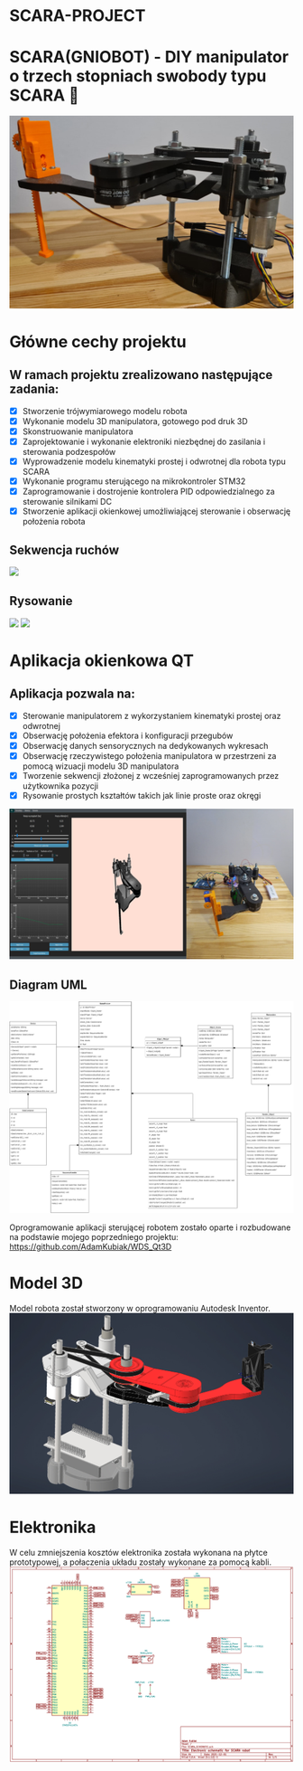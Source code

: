 # SCARA-PROJECT
# SCARA(GNIOBOT) - DIY manipulator o trzech stopniach swobody typu SCARA :robot:
![](docs/img/KONSTRUKCJA3.jpg)

# Główne cechy projektu
## W ramach projektu zrealizowano następujące zadania:
- [X] Stworzenie trójwymiarowego modelu robota
- [X] Wykonanie modelu 3D manipulatora, gotowego pod druk 3D
- [X] Skonstruowanie manipulatora
- [X] Zaprojektowanie i wykonanie elektroniki niezbędnej do zasilania i sterowania podzespołów
- [X] Wyprowadzenie modelu kinematyki prostej i odwrotnej dla robota typu SCARA
- [X] Wykonanie programu sterującego na mikrokontroler STM32
- [X] Zaprogramowanie i dostrojenie kontrolera PID odpowiedzialnego za sterowanie silnikami DC
- [X] Stworzenie aplikacji okienkowej umożliwiającej sterowanie i obserwację położenia robota
## Sekwencja ruchów
![](docs/img/SCARAGIF.gif)
## Rysowanie
![](docs/img/linedraw.gif)
![](docs/img/circledraw.gif)

# Aplikacja okienkowa QT
## Aplikacja pozwala na:
- [X] Sterowanie manipulatorem z wykorzystaniem kinematyki prostej oraz odwrotnej
- [X] Obserwację położenia efektora i konfiguracji przegubów
- [X] Obserwację danych sensorycznych na dedykowanych wykresach
- [X] Obserwację rzeczywistego położenia manipulatora w przestrzeni za pomocą wizuacji modelu 3D manipulatora
- [X] Tworzenie sekwencji złożonej z wcześniej zaprogramowanych przez użytkownika pozycji
- [X] Rysowanie prostych kształtów takich jak linie proste oraz okręgi 

![](docs/img/viewAPP.jpg)

## Diagram UML
![](docs/img/uml_diagram.jpg)

Oprogramowanie aplikacji sterującej robotem zostało oparte i rozbudowane na podstawie mojego poprzedniego projektu:
https://github.com/AdamKubiak/WDS_Qt3D

# Model 3D
Model robota został stworzony w oprogramowaniu Autodesk Inventor.
![](docs/img/inventorview1.jpg)

# Elektronika
W celu zmniejszenia kosztów elektronika została wykonana na płytce prototypowej, a połaczenia układu zostały wykonane za pomocą kabli. 
![](docs/img/schematic.png)
